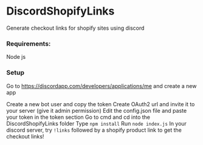 # DiscordShopifyLinks
Generate checkout links for shopify sites using discord

### Requirements:
Node js

### Setup
Go to https://discordapp.com/developers/applications/me and create a new app



Create a new bot user and copy the token
Create OAuth2 url and invite it to your server (give it admin permission)
Edit the config.json file and paste your token in the token section
Go to cmd and cd into the DiscordShopifyLinks folder
Type `npm install`
Run `node index.js`
In your discord server, try `!links` followed by a shopify product link to get the checkout links!
